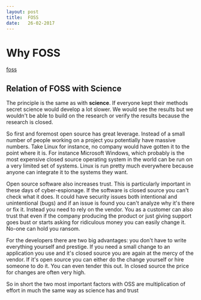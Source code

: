 ```yaml
---
layout: post
title:  FOSS
date:   26-02-2017
---
```

# Why FOSS
[foss](http://www.foss.com)
## Relation of FOSS with Science
The principle is the same as with **science**. If everyone kept their methods secret science would develop a lot slower. We would see the results but we wouldn't be able to build on the research or verify the results because the research is closed.

So first and foremost open source has great leverage. Instead of a small number of people working on a project you potentially have massive numbers. Take Linux for instance, no company would have gotten it to the point where it is. For instance Microsoft Windows, which probably is the most expensive closed source operating system in the world can be run on a very limited set of systems. Linux is run pretty much everywhere because anyone can integrate it to the systems they want.

Open source software also increases trust. This is particularly important in these days of  cyber-espionage. If the software is closed source you can't check what it does. It could have security issues both intentional and unintentional (bugs) and if an issue is found you can't analyze why it's there or fix it. Instead you need to rely on the vendor. You as a customer can also trust that even if the company producing the product or just giving support goes bust or starts asking for ridiculous money you can easily change it. No-one can hold you ransom.

For the developers there are two big advantages: you don't have to write everything yourself and prestige. If you need a small change to an application you use and it's closed source you are again at the mercy of the vendor. If it's open source you can either do the change yourself or hire someone to do it. You can even tender this out. In closed source the price for changes are often very high.

So in short the two most important factors with OSS are multiplication of effort in much the same way as science has and trust
